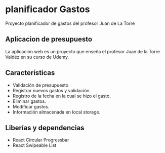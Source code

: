 # planificador Gastos
Proyecto planificador de gastos del profesor Juan de La Torre

## Aplicacion de presupuesto

La aplicación web es un proyecto que enseña el profesor Juan de la Torre Valdéz en su curso de Udemy.

## Características 
- Validación de presupuesto
- Registrar nuevos gastos y validación.
- Registro de la fecha en la cual se hizo el gasto. 
- Eliminar gastos.
- Modificar gastos.
- Información almacenada en local storage.

## Liberías y dependencias
- React Circular Progressbar
- React Swipeable List

